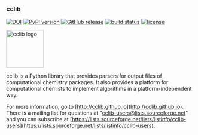 ### cclib

[![DOI](https://zenodo.org/badge/doi/10.5281/zenodo.15108.svg)](http://dx.doi.org/10.5281/zenodo.15108)
[![PyPI version](http://img.shields.io/pypi/v/cclib.svg?style=flat)](https://pypi.python.org/pypi/cclib)
[![GitHub release](https://img.shields.io/github/release/cclib/cclib.svg?style=flat)](https://github.com/cclib/cclib/releases)
[![build status](http://img.shields.io/travis/cclib/cclib/master.svg?style=flat)](https://travis-ci.org/cclib/cclib)
[![license](http://img.shields.io/badge/license-LGPLv2.1-blue.svg?style=flat)](https://github.com/cclib/cclib/blob/master/LICENSE)

<img src="./logo.png" alt="cclib logo" width="100" />

cclib is a Python library that provides parsers for output files of computational chemistry packages. It also provides a platform for computational chemists to implement algorithms in a platform-independent way.

For more information, go to [http://cclib.github.io](http://cclib.github.io). There is a mailing list for questions at "cclib-users@lists.sourceforge.net" and you can subscribe at [https://lists.sourceforge.net/lists/listinfo/cclib-users](https://lists.sourceforge.net/lists/listinfo/cclib-users).
